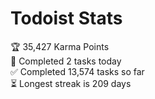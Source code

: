 
# Todoist Stats

<!-- TODO-IST:START -->
🏆  35,427 Karma Points           
🌸  Completed 2 tasks today           
✅  Completed 13,574 tasks so far           
⏳  Longest streak is 209 days
<!-- TODO-IST:END -->
